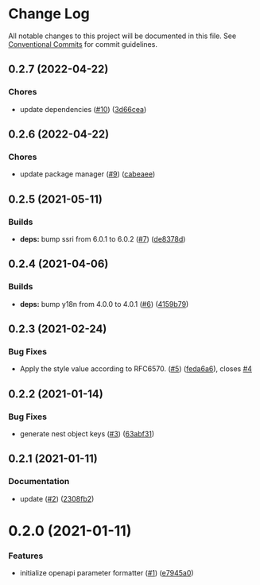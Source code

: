 # Change Log

All notable changes to this project will be documented in this file.
See [Conventional Commits](https://conventionalcommits.org) for commit guidelines.

<a name="0.2.7"></a>

## 0.2.7 (2022-04-22)

### Chores

- update dependencies ([#10](https://github.com/Himenon/openapi-parameter-formatter/issues/10)) ([3d66cea](https://github.com/Himenon/openapi-parameter-formatter/commit/3d66cea))

<a name="0.2.6"></a>

## 0.2.6 (2022-04-22)

### Chores

- update package manager ([#9](https://github.com/Himenon/openapi-parameter-formatter/issues/9)) ([cabeaee](https://github.com/Himenon/openapi-parameter-formatter/commit/cabeaee))

<a name="0.2.5"></a>

## 0.2.5 (2021-05-11)

### Builds

- **deps:** bump ssri from 6.0.1 to 6.0.2 ([#7](https://github.com/Himenon/openapi-parameter-formatter/issues/7)) ([de8378d](https://github.com/Himenon/openapi-parameter-formatter/commit/de8378d))

<a name="0.2.4"></a>

## 0.2.4 (2021-04-06)

### Builds

- **deps:** bump y18n from 4.0.0 to 4.0.1 ([#6](https://github.com/Himenon/openapi-parameter-formatter/issues/6)) ([4159b79](https://github.com/Himenon/openapi-parameter-formatter/commit/4159b79))

<a name="0.2.3"></a>

## 0.2.3 (2021-02-24)

### Bug Fixes

- Apply the style value according to RFC6570. ([#5](https://github.com/Himenon/openapi-parameter-formatter/issues/5)) ([feda6a6](https://github.com/Himenon/openapi-parameter-formatter/commit/feda6a6)), closes [#4](https://github.com/Himenon/openapi-parameter-formatter/issues/4)

<a name="0.2.2"></a>

## 0.2.2 (2021-01-14)

### Bug Fixes

- generate nest object keys ([#3](https://github.com/Himenon/openapi-parameter-formatter/issues/3)) ([63abf31](https://github.com/Himenon/openapi-parameter-formatter/commit/63abf31))

<a name="0.2.1"></a>

## 0.2.1 (2021-01-11)

### Documentation

- update ([#2](https://github.com/Himenon/openapi-parameter-formatter/issues/2)) ([2308fb2](https://github.com/Himenon/openapi-parameter-formatter/commit/2308fb2))

<a name="0.2.0"></a>

# 0.2.0 (2021-01-11)

### Features

- initialize openapi parameter formatter ([#1](https://github.com/Himenon/openapi-parameter-formatter/issues/1)) ([e7945a0](https://github.com/Himenon/openapi-parameter-formatter/commit/e7945a0))
